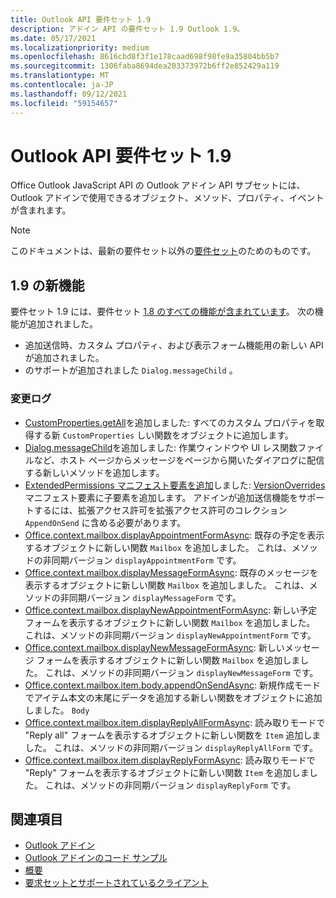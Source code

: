 ```yaml
---
title: Outlook API 要件セット 1.9
description: アドイン API の要件セット 1.9 Outlook 1.9。
ms.date: 05/17/2021
ms.localizationpriority: medium
ms.openlocfilehash: 8616cbd8f3f1e178caad698f98fe9a35804bb5b7
ms.sourcegitcommit: 1306faba8694dea203373972b6ff2e852429a119
ms.translationtype: MT
ms.contentlocale: ja-JP
ms.lasthandoff: 09/12/2021
ms.locfileid: "59154657"
---
```

# <a name="outlook-add-in-api-requirement-set-19"></a>Outlook API 要件セット 1.9

Office Outlook JavaScript API の Outlook アドイン API サブセットには、Outlook アドインで使用できるオブジェクト、メソッド、プロパティ、イベントが含まれます。

> [!NOTE]
> このドキュメントは、最新の要件セット以外の[要件セット](../../requirement-sets/outlook-api-requirement-sets.md)のためのものです。

## <a name="whats-new-in-19"></a>1.9 の新機能

要件セット 1.9 には、要件セット [1.8 のすべての機能が含まれています](../requirement-set-1.8/outlook-requirement-set-1.8.md)。 次の機能が追加されました。

- 追加送信時、カスタム プロパティ、および表示フォーム機能用の新しい API が追加されました。
- のサポートが追加されました `Dialog.messageChild` 。

### <a name="change-log"></a>変更ログ

- [CustomProperties.getAll](/javascript/api/outlook/office.customproperties?view=outlook-js-1.9&preserve-view=true#getAll__)を追加しました: すべてのカスタム プロパティを取得する新 `CustomProperties` しい関数をオブジェクトに追加します。
- [Dialog.messageChild](../../../develop/dialog-api-in-office-add-ins.md#pass-information-to-the-dialog-box)を追加しました: 作業ウィンドウや UI レス関数ファイルなど、ホスト ページからメッセージをページから開いたダイアログに配信する新しいメソッドを追加します。
- [ExtendedPermissions マニフェスト要素を追加](../../manifest/extendedpermissions.md)しました: [VersionOverrides](../../manifest/versionoverrides.md)マニフェスト要素に子要素を追加します。 アドインが追加送信機能をサポートするには[](../../../outlook/append-on-send.md)、拡張アクセス許可を拡張アクセス許可のコレクション `AppendOnSend` に含める必要があります。
- [Office.context.mailbox.displayAppointmentFormAsync](/javascript/api/outlook/office.mailbox?view=outlook-js-1.9&preserve-view=true#displayAppointmentFormAsync_itemId__options__callback_): 既存の予定を表示するオブジェクトに新しい関数 `Mailbox` を追加しました。 これは、メソッドの非同期バージョン `displayAppointmentForm` です。
- [Office.context.mailbox.displayMessageFormAsync](/javascript/api/outlook/office.mailbox?view=outlook-js-1.9&preserve-view=true#displayMessageFormAsync_itemId__options__callback_): 既存のメッセージを表示するオブジェクトに新しい関数 `Mailbox` を追加しました。 これは、メソッドの非同期バージョン `displayMessageForm` です。
- [Office.context.mailbox.displayNewAppointmentFormAsync](/javascript/api/outlook/office.mailbox?view=outlook-js-1.9&preserve-view=true#displayNewAppointmentFormAsync_parameters__options__callback_): 新しい予定フォームを表示するオブジェクトに新しい関数 `Mailbox` を追加しました。 これは、メソッドの非同期バージョン `displayNewAppointmentForm` です。
- [Office.context.mailbox.displayNewMessageFormAsync](/javascript/api/outlook/office.mailbox?view=outlook-js-1.9&preserve-view=true#displayNewMessageFormAsync_parameters__options__callback_): 新しいメッセージ フォームを表示するオブジェクトに新しい関数 `Mailbox` を追加しました。 これは、メソッドの非同期バージョン `displayNewMessageForm` です。
- [Office.context.mailbox.item.body.appendOnSendAsync](/javascript/api/outlook/office.body?view=outlook-js-1.9&preserve-view=true#appendOnSendAsync_data__options__callback_): 新規作成モードでアイテム本文の末尾にデータを追加する新しい関数をオブジェクトに追加しました。 `Body`
- [Office.context.mailbox.item.displayReplyAllFormAsync](office.context.mailbox.item.md#methods): 読み取りモードで "Reply all" フォームを表示するオブジェクトに新しい関数を `Item` 追加しました。 これは、メソッドの非同期バージョン `displayReplyAllForm` です。
- [Office.context.mailbox.item.displayReplyFormAsync](office.context.mailbox.item.md#methods): 読み取りモードで "Reply" フォームを表示するオブジェクトに新しい関数 `Item` を追加しました。 これは、メソッドの非同期バージョン `displayReplyForm` です。

## <a name="see-also"></a>関連項目

- [Outlook アドイン](../../../outlook/outlook-add-ins-overview.md)
- [Outlook アドインのコード サンプル](https://developer.microsoft.com/outlook/gallery/?filterBy=Outlook,Samples,Add-ins)
- [概要](../../../quickstarts/outlook-quickstart.md)
- [要求セットとサポートされているクライアント](../../requirement-sets/outlook-api-requirement-sets.md)
